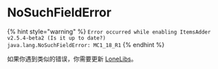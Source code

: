 # NoSuchFieldError

{% hint style="warning" %}
`Error occurred while enabling ItemsAdder v2.5.4-beta2 (Is it up to date?)`\
`java.lang.NoSuchFieldError: MC1_18_R1`
{% endhint %}

如果你遇到类似的错误，你需要更新 [LoneLibs](https://www.spigotmc.org/resources/lonelibs.75974/)。
